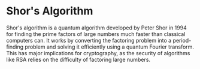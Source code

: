 # Shor's Algorithm
Shor's algorithm is a quantum algorithm developed by Peter Shor in 1994 for finding the prime factors of large numbers much faster than classical computers can. It works by converting the factoring problem into a period-finding problem and solving it efficiently using a quantum Fourier transform. This has major implications for cryptography, as the security of algorithms like RSA relies on the difficulty of factoring large numbers.  

